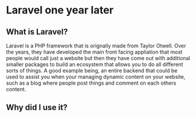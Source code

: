 # Laravel one year later

## What is Laravel?

Laravel is a PHP framework that is orignally made from Taylor Otwell. Over the years, they have developed the main front facing appliation that most people would call just a website but then they have come out with additional smaller packages to build an ecosystem that allows you to do all different sorts of things. A good example being, an entire backend that could be used to assist you when your managing dynamic content on your website, such as a blog where people post things and comment on each others content.

## Why did I use it?

